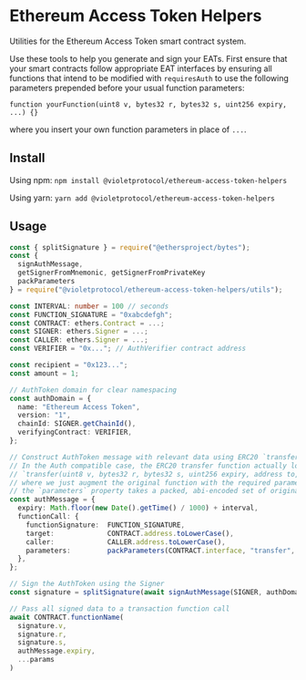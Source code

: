 # Ethereum Access Token Helpers

Utilities for the Ethereum Access Token smart contract system.

Use these tools to help you generate and sign your EATs. First ensure that your smart contracts follow appropriate EAT interfaces by ensuring all functions that intend to be modified with `requiresAuth` to use the following parameters prepended before your usual function parameters:

```solidity
function yourFunction(uint8 v, bytes32 r, bytes32 s, uint256 expiry, ...) {}
```

where you insert your own function parameters in place of `...`.

## Install

Using npm:
`npm install @violetprotocol/ethereum-access-token-helpers`

Using yarn:
`yarn add @violetprotocol/ethereum-access-token-helpers`

## Usage

```typescript
const { splitSignature } = require("@ethersproject/bytes");
const {
  signAuthMessage,
  getSignerFromMnemonic, getSignerFromPrivateKey
  packParameters
} = require("@violetprotocol/ethereum-access-token-helpers/utils");

const INTERVAL: number = 100 // seconds
const FUNCTION_SIGNATURE = "0xabcdefgh";
const CONTRACT: ethers.Contract = ...;
const SIGNER: ethers.Signer = ...;
const CALLER: ethers.Signer = ...;
const VERIFIER = "0x..."; // AuthVerifier contract address

const recipient = "0x123...";
const amount = 1;

// AuthToken domain for clear namespacing
const authDomain = {
  name: "Ethereum Access Token",
  version: "1",
  chainId: SIGNER.getChainId(),
  verifyingContract: VERIFIER,
};

// Construct AuthToken message with relevant data using ERC20 `transfer(address to, uint256 amount)` as the example tx
// In the Auth compatible case, the ERC20 transfer function actually looks like this:
// `transfer(uint8 v, bytes32 r, bytes32 s, uint256 expiry, address to, uint256 amount)`
// where we just augment the original function with the required parameters for auth
// the `parameters` property takes a packed, abi-encoded set of original function parameters
const authMessage = {
  expiry: Math.floor(new Date().getTime() / 1000) + interval,
  functionCall: {
    functionSignature:  FUNCTION_SIGNATURE,
    target:             CONTRACT.address.toLowerCase(),
    caller:             CALLER.address.toLowerCase(),
    parameters:         packParameters(CONTRACT.interface, "transfer", [recipient, amount]),
  },
};

// Sign the AuthToken using the Signer
const signature = splitSignature(await signAuthMessage(SIGNER, authDomain, authMessage));

// Pass all signed data to a transaction function call
await CONTRACT.functionName(
  signature.v,
  signature.r,
  signature.s,
  authMessage.expiry,
  ...params
)
```
